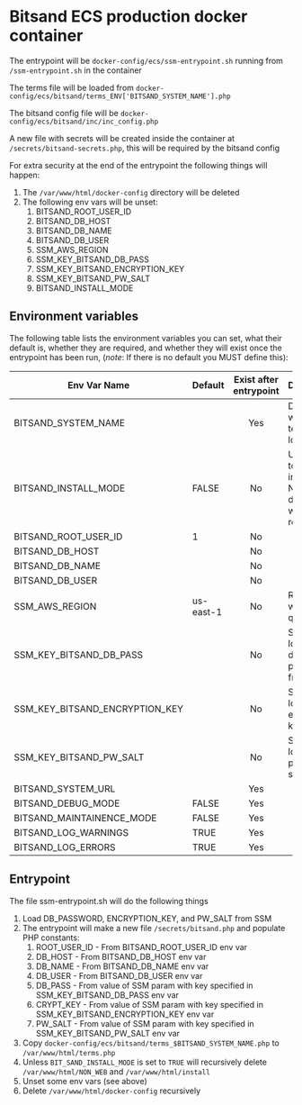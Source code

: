# Bitsand ECS production docker container

The entrypoint will be `docker-config/ecs/ssm-entrypoint.sh` running from `/ssm-entrypoint.sh` in the container

The terms file will be loaded from `docker-config/ecs/bitsand/terms_ENV['BITSAND_SYSTEM_NAME'].php`

The bitsand config file will be `docker-config/ecs/bitsand/inc/inc_config.php`

A new file with secrets will be created inside the container at `/secrets/bitsand-secrets.php`, this will be required by
the bitsand config

For extra security at the end of the entrypoint the following things will happen:

1. The `/var/www/html/docker-config` directory will be deleted
2. The following env vars will be unset:
   1. BITSAND_ROOT_USER_ID
   2. BITSAND_DB_HOST
   3. BITSAND_DB_NAME
   4. BITSAND_DB_USER
   5. SSM_AWS_REGION
   6. SSM_KEY_BITSAND_DB_PASS
   7. SSM_KEY_BITSAND_ENCRYPTION_KEY
   8. SSM_KEY_BITSAND_PW_SALT
   9. BITSAND_INSTALL_MODE

## Environment variables

The following table lists the environment variables you can set, what their default is, whether they are required, and
whether they will exist once the entrypoint has been run, (_note_: If there is no default you MUST define this):

| Env Var Name                   | Default   | Exist after entrypoint | Description                                                        |
| ------------------------------ | --------- |:----------------------:| ------------------------------------------------------------------ |
| BITSAND_SYSTEM_NAME            |           | Yes                    | Decides which terms file to load                                   |
| BITSAND_INSTALL_MODE           | FALSE     | No                     | Unless set to TRUE install and NON_WEB directories will be removed |
| BITSAND_ROOT_USER_ID           | 1         | No                     |                                                                    |
| BITSAND_DB_HOST                |           | No                     |                                                                    |
| BITSAND_DB_NAME                |           | No                     |                                                                    |
| BITSAND_DB_USER                |           | No                     |                                                                    |
| SSM_AWS_REGION                 | us-east-1 | No                     | Region in which to query SSM                                       |
| SSM_KEY_BITSAND_DB_PASS        |           | No                     | SSM Key to load database password from                             |
| SSM_KEY_BITSAND_ENCRYPTION_KEY |           | No                     | SSM Key to load encryption key from                                |
| SSM_KEY_BITSAND_PW_SALT        |           | No                     | SSM Key to load password salt from                                 |
| BITSAND_SYSTEM_URL             |           | Yes                    |                                                                    |
| BITSAND_DEBUG_MODE             | FALSE     | Yes                    |                                                                    |
| BITSAND_MAINTAINENCE_MODE      | FALSE     | Yes                    |                                                                    |
| BITSAND_LOG_WARNINGS           | TRUE      | Yes                    |                                                                    |
| BITSAND_LOG_ERRORS             | TRUE      | Yes                    |                                                                    |


## Entrypoint

The file ssm-entrypoint.sh will do the following things

1. Load DB\_PASSWORD, ENCRYPTION\_KEY, and PW\_SALT from SSM
2. The entrypoint will make a new file `/secrets/bitsand.php` and populate PHP constants:
   1. ROOT_USER_ID - From BITSAND_ROOT_USER_ID env var
   2. DB_HOST - From BITSAND_DB_HOST env var
   3. DB_NAME - From BITSAND_DB_NAME env var
   4. DB_USER - From BITSAND_DB_USER env var
   6. DB_PASS - From value of SSM param with key specified in SSM_KEY_BITSAND_DB_PASS env var
   7. CRYPT_KEY - From value of SSM param with key specified in SSM_KEY_BITSAND_ENCRYPTION_KEY env var
   8. PW_SALT - From value of SSM param with key specified in SSM_KEY_BITSAND_PW_SALT env var
3. Copy `docker-config/ecs/bitsand/terms_$BITSAND_SYSTEM_NAME.php` to `/var/www/html/terms.php`
4. Unless `BIT_SAND_INSTALL_MODE` is set to `TRUE` will recursively delete `/var/www/html/NON_WEB` and `/var/www/html/install`
5. Unset some env vars (see above)
6. Delete `/var/www/html/docker-config` recursively

